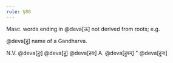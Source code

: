 ```yaml
---
rule: §80
---
```


Masc. words ending in @deva[ऊ] not derived from roots; e.g.

@deva[हु] name of a Gandharva.

N.V. @deva[हुः] @deva[हू] @deva[हवः]
A. @deva[हुवम्] " @deva[हूनः]